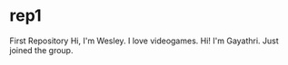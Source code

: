 # rep1
First Repository
Hi, I'm Wesley. I love videogames.
Hi! I'm Gayathri. Just joined the group.
